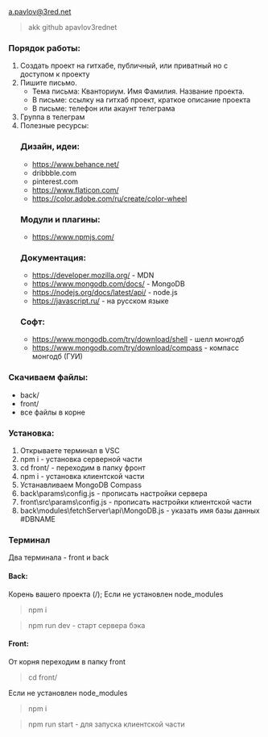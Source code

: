 a.pavlov@3red.net
> akk github apavlov3rednet

### Порядок работы:

1. Создать проект на гитхабе, публичный, или приватный но с доступом к проекту
2. Пишите письмо. 
    - Тема письма: Кванториум. Имя Фамилия. Название проекта. 
    - В письме: ссылку на гитхаб проект, краткое описание проекта
    - В письме: телефон или акаунт телеграма
3. Группа в телеграм
4. Полезные ресурсы:
    ### Дизайн, идеи:
    - https://www.behance.net/
    - dribbble.com
    - pinterest.com
    - https://www.flaticon.com/
    - https://color.adobe.com/ru/create/color-wheel 
    ### Модули и плагины:
    - https://www.npmjs.com/
    ### Документация:
    - https://developer.mozilla.org/ - MDN
    - https://www.mongodb.com/docs/ - MongoDB
    - https://nodejs.org/docs/latest/api/ - node.js
    - https://javascript.ru/ - на русском языке
    ### Софт:
    - https://www.mongodb.com/try/download/shell - шелл монгодб
    - https://www.mongodb.com/try/download/compass - компасс монгодб (ГУИ)

### Скачиваем файлы:
- back/
- front/
- все файлы в корне

### Установка:
1. Открываете терминал в VSC
2. npm i - установка серверной части
3. cd front/ - переходим в папку фронт
4. npm i - установка клиентской части
5. Устанавливаем MongoDB Compass
6. back\params\config.js - прописать настройки сервера
7. front\src\params\config.js - прописать настройки клиентской части
8. back\modules\fetchServer\api\MongoDB.js - указать имя базы данных #DBNAME

### Терминал
Два терминала - front и back

#### Back:
Корень вашего проекта (/);
Если не установлен node_modules
> npm i

> npm run dev - старт сервера бэка

#### Front:
От корня переходим в папку front
> cd front/

Если не установлен node_modules
> npm i

> npm run start - для запуска клиентской части